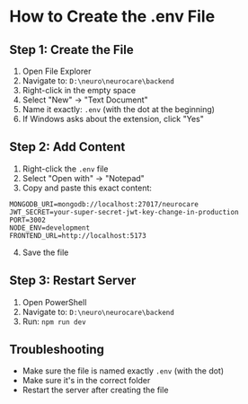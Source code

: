 # How to Create the .env File

## Step 1: Create the File
1. Open File Explorer
2. Navigate to: `D:\neuro\neurocare\backend`
3. Right-click in the empty space
4. Select "New" → "Text Document"
5. Name it exactly: `.env` (with the dot at the beginning)
6. If Windows asks about the extension, click "Yes"

## Step 2: Add Content
1. Right-click the `.env` file
2. Select "Open with" → "Notepad"
3. Copy and paste this exact content:

```
MONGODB_URI=mongodb://localhost:27017/neurocare
JWT_SECRET=your-super-secret-jwt-key-change-in-production
PORT=3002
NODE_ENV=development
FRONTEND_URL=http://localhost:5173
```

4. Save the file

## Step 3: Restart Server
1. Open PowerShell
2. Navigate to: `D:\neuro\neurocare\backend`
3. Run: `npm run dev`

## Troubleshooting
- Make sure the file is named exactly `.env` (with the dot)
- Make sure it's in the correct folder
- Restart the server after creating the file